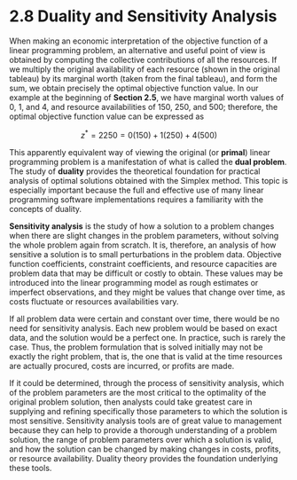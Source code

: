 # 2.8 Duality and Sensitivity Analysis

When making an economic interpretation of the objective function of a linear programming problem, an alternative and useful point of view is obtained by computing the collective contributions of all the resources. If we multiply the original availability of each resource (shown in the original tableau) by its marginal worth (taken from the final tableau), and form the sum, we obtain precisely the optimal objective function value. In our example at the beginning of **Section 2.5**, we have marginal worth values of 0, 1, and 4, and resource availabilities of 150, 250, and 500; therefore, the optimal objective function value can be expressed as


$$ z^* = 2250 = 0(150) + 1(250) + 4(500) $$


This apparently equivalent way of viewing the original (or **primal**) linear programming problem is a manifestation of what is called the **dual problem**. The study of **duality** provides the theoretical foundation for practical analysis of optimal solutions obtained with the Simplex method. This topic is especially important because the full and effective use of many linear programming software implementations requires a familiarity with the concepts of duality.

**Sensitivity analysis** is the study of how a solution to a problem changes when there are slight changes in the problem parameters, without solving the whole problem again from scratch. It is, therefore, an analysis of how sensitive a solution is to small perturbations in the problem data. Objective function coefficients, constraint coefficients, and resource capacities are problem data that may be difficult or costly to obtain. These values may be introduced into the linear programming model as rough estimates or imperfect observations, and they might be values that change over time, as costs fluctuate or resources availabilities vary.

If all problem data were certain and constant over time, there would be no need for sensitivity analysis. Each new problem would be based on exact data, and the solution would be a perfect one. In practice, such is rarely the case. Thus, the problem formulation that is solved initially may not be exactly the right problem, that is, the one that is valid at the time resources are actually procured, costs are incurred, or profits are made.

If it could be determined, through the process of sensitivity analysis, which of the problem parameters are the most critical to the optimality of the original problem solution, then analysts could take greatest care in supplying and refining specifically those parameters to which the solution is most sensitive. Sensitivity analysis tools are of great value to management because they can help to provide a thorough understanding of a problem solution, the range of problem parameters over which a solution is valid, and how the solution can be changed by making changes in costs, profits, or resource availability. Duality theory provides the foundation underlying these tools.